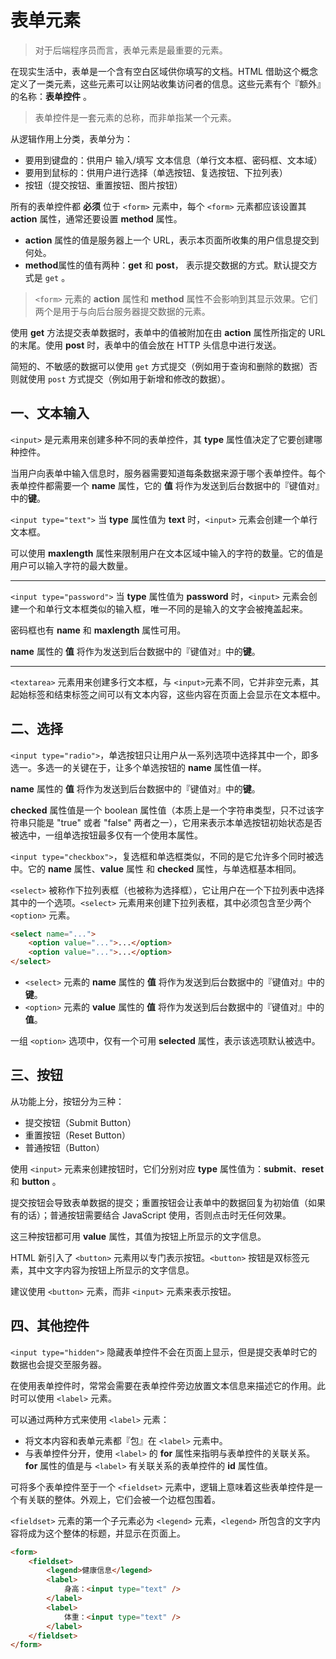 # 表单元素

> 对于后端程序员而言，表单元素是最重要的元素。

在现实生活中，表单是一个含有空白区域供你填写的文档。HTML 借助这个概念定义了一类元素，这些元素可以让网站收集访问者的信息。这些元素有个『额外』的名称：**表单控件** 。

> 表单控件是一套元素的总称，而非单指某一个元素。

从逻辑作用上分类，表单分为：

- 要用到键盘的：供用户 输入/填写 文本信息（单行文本框、密码框、文本域）
- 要用到鼠标的：供用户进行选择（单选按钮、复选按钮、下拉列表）
- 按钮（提交按钮、重置按钮、图片按钮）

所有的表单控件都 **必须** 位于 `<form>` 元素中，每个 `<form>` 元素都应该设置其 **action** 属性，通常还要设置 **method** 属性。

- **action** 属性的值是服务器上一个 URL，表示本页面所收集的用户信息提交到何处。
- **method**属性的值有两种：**get** 和 **post**， 表示提交数据的方式。默认提交方式是 `get` 。

> `<form>` 元素的 **action** 属性和 **method** 属性不会影响到其显示效果。它们两个是用于与向后台服务器提交数据的元素。

使用 **get** 方法提交表单数据时，表单中的值被附加在由 **action** 属性所指定的 URL 的末尾。使用 **post** 时，表单中的值会放在 HTTP 头信息中进行发送。

简短的、不敏感的数据可以使用 `get` 方式提交（例如用于查询和删除的数据）否则就使用 `post` 方式提交（例如用于新增和修改的数据）。

## 一、文本输入

`<input>` 是元素用来创建多种不同的表单控件，其 **type** 属性值决定了它要创建哪种控件。

当用户向表单中输入信息时，服务器需要知道每条数据来源于哪个表单控件。每个表单控件都需要一个 **name** 属性，它的 **值** 将作为发送到后台数据中的『键值对』中的**键**。

`<input type="text">` 当 **type** 属性值为 **text** 时，`<input>` 元素会创建一个单行文本框。

可以使用 **maxlength** 属性来限制用户在文本区域中输入的字符的数量。它的值是用户可以输入字符的最大数量。

---

`<input type="password">` 当 **type** 属性值为 **password** 时，`<input>` 元素会创建一个和单行文本框类似的输入框，唯一不同的是输入的文字会被掩盖起来。

密码框也有 **name** 和 **maxlength** 属性可用。

**name** 属性的 **值** 将作为发送到后台数据中的『键值对』中的**键**。

---

`<textarea>` 元素用来创建多行文本框，与 `<input>`元素不同，它并非空元素，其起始标签和结束标签之间可以有文本内容，这些内容在页面上会显示在文本框中。


## 二、选择

`<input type="radio">`，单选按钮只让用户从一系列选项中选择其中一个，即多选一。多选一的关键在于，让多个单选按钮的 **name** 属性值一样。

**name** 属性的 **值** 将作为发送到后台数据中的『键值对』中的**键**。


**checked** 属性值是一个 boolean 属性值（本质上是一个字符串类型，只不过该字符串只能是 "true" 或者 "false" 两者之一），它用来表示本单选按钮初始状态是否被选中，一组单选按钮最多仅有一个使用本属性。

`<input type="checkbox">`，复选框和单选框类似，不同的是它允许多个同时被选中。它的 **name** 属性、**value** 属性 和 **checked** 属性，与单选框基本相同。

`<select>` 被称作下拉列表框（也被称为选择框），它让用户在一个下拉列表中选择其中的一个选项。`<select>` 元素用来创建下拉列表框，其中必须包含至少两个 `<option>` 元素。

```html
<select name="...">
    <option value="...">...</option>
    <option value="...">...</option>
</select>
```

- `<select>` 元素的 **name** 属性的 **值** 将作为发送到后台数据中的『键值对』中的**键**。
- `<option>` 元素的 **value** 属性的 **值** 将作为发送到后台数据中的『键值对』中的**值**。


一组 `<option>` 选项中，仅有一个可用 **selected** 属性，表示该选项默认被选中。


## 三、按钮

从功能上分，按钮分为三种：

- 提交按钮（Submit Button）
- 重置按钮（Reset Button）
- 普通按钮（Button）
 
使用 `<input>` 元素来创建按钮时，它们分别对应 **type** 属性值为：**submit**、**reset** 和 **button** 。

提交按钮会导致表单数据的提交；重置按钮会让表单中的数据回复为初始值（如果有的话）；普通按钮需要结合 JavaScript 使用，否则点击时无任何效果。

这三种按钮都可用 **value** 属性，其值为按钮上所显示的文字信息。

HTML 新引入了 `<button>` 元素用以专门表示按钮。`<button>` 按钮是双标签元素，其中文字内容为按钮上所显示的文字信息。

建议使用 `<button>` 元素，而非 `<input>` 元素来表示按钮。

## 四、其他控件

`<input type="hidden">` 隐藏表单控件不会在页面上显示，但是提交表单时它的数据也会提交至服务器。

在使用表单控件时，常常会需要在表单控件旁边放置文本信息来描述它的作用。此时可以使用 `<label>` 元素。

可以通过两种方式来使用 `<label>` 元素：

- 将文本内容和表单元素都『包』在 `<label>` 元素中。
- 与表单控件分开，使用 `<label>` 的 **for** 属性来指明与表单控件的关联关系。**for** 属性的值是与 `<label>` 有关联关系的表单控件的 **id** 属性值。

可将多个表单控件至于一个 `<fieldset>` 元素中，逻辑上意味着这些表单控件是一个有关联的整体。外观上，它们会被一个边框包围着。

`<fieldset>` 元素的第一个子元素必为 `<legend>` 元素，`<legend>` 所包含的文字内容将成为这个整体的标题，并显示在页面上。

```html
<form>
    <fieldset>
        <legend>健康信息</legend>
        <label>
            身高：<input type="text" />
        </label>
        <label>
            体重：<input type="text" />
        </label>
    </fieldset>
</form>
```

